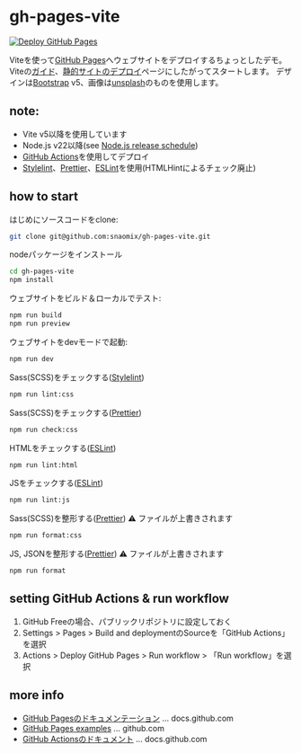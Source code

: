 # gh-pages-vite

[![Deploy GitHub Pages](../../actions/workflows/build.yml/badge.svg)](../../actions/workflows/build.yml)

Viteを使って[GitHub Pages]へウェブサイトをデプロイするちょっとしたデモ。
Viteの[ガイド]、[静的サイトのデプロイ]ページにしたがってスタートします。
デザインは[Bootstrap] v5、画像は[unsplash]のものを使用します。

## note:
* Vite v5以降を使用しています
* Node.js v22以降(see [Node.js release schedule])
* [GitHub Actions]を使用してデプロイ
* [Stylelint]、[Prettier]、[ESLint]を使用(HTMLHintによるチェック廃止)

## how to start

はじめにソースコードをclone:
```bash
git clone git@github.com:snaomix/gh-pages-vite.git
```

nodeパッケージをインストール
```bash
cd gh-pages-vite
npm install
```

ウェブサイトをビルド＆ローカルでテスト:
```bash
npm run build
npm run preview
```

ウェブサイトをdevモードで起動:
```bash
npm run dev
```

Sass(SCSS)をチェックする([Stylelint])
```bash
npm run lint:css
```

Sass(SCSS)をチェックする([Prettier])
```bash
npm run check:css
```

HTMLをチェックする([ESLint])
```bash
npm run lint:html
```

JSをチェックする([ESLint])
```bash
npm run lint:js
```

Sass(SCSS)を整形する([Prettier]) :warning: ファイルが上書きされます
```bash
npm run format:css
```

JS, JSONを整形する([Prettier]) :warning: ファイルが上書きされます

```bash
npm run format
```

## setting GitHub Actions & run workflow
1. GitHub Freeの場合、パブリックリポジトリに設定しておく
1. Settings > Pages > Build and deploymentのSourceを「GitHub Actions」を選択
1. Actions > Deploy GitHub Pages > Run workflow > 「Run workflow」を選択

[GitHub Pages]: https://docs.github.com/ja/pages
[GitHub Actions]: https://docs.github.com/ja/actions
[ガイド]: https://ja.vite.dev/guide/
[静的サイトのデプロイ]: https://ja.vite.dev/guide/static-deploy.html
[Bootstrap]: https://getbootstrap.com/
[unsplash]: https://unsplash.com/
[Stylelint]: https://stylelint.io/
[Prettier]: https://prettier.io/
[ESLint]: https://eslint.org/
[Node.js release schedule]: https://github.com/nodejs/release#release-schedule

## more info

* [GitHub Pagesのドキュメンテーション](https://docs.github.com/ja/pages) … docs.github.com
* [GitHub Pages examples](https://github.com/collections/github-pages-examples) … github.com
* [GitHub Actionsのドキュメント](https://docs.github.com/ja/actions) … docs.github.com
